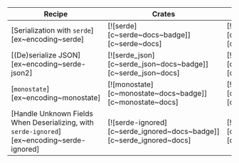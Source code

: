 | Recipe | Crates | Categories |
|--------|--------|------------|
| [Serialization with `serde`][ex~encoding~serde] | [![serde][c~serde~docs~badge]][c~serde~docs] | [![cat~encoding][cat~encoding~badge]][cat~encoding] |
| [(De)serialize JSON][ex~encoding~serde-json2] | [![serde_json][c~serde_json~docs~badge]][c~serde_json~docs] | [![cat~encoding][cat~encoding~badge]][cat~encoding] |
| [`monostate`][ex~encoding~monostate] | [![monostate][c~monostate~docs~badge]][c~monostate~docs] | [![cat~encoding][cat~encoding~badge]][cat~encoding] |
| [Handle Unknown Fields When Deserializing, with `serde-ignored`][ex~encoding~serde-ignored] | [![serde-ignored][c~serde_ignored~docs~badge]][c~serde_ignored~docs] | [![cat~encoding][cat~encoding~badge]][cat~encoding] |
